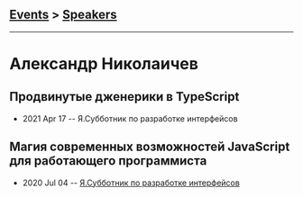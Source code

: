 ## [Events](../README.md) > [Speakers](../speakers.md)
---

# Александр Николаичев

## Продвинутые дженерики в TypeScript
- 2021 Apr 17 -- Я.Субботник по разработке интерфейсов    
## Магия современных возможностей JavaScript для работающего программиста
- 2020 Jul 04 -- [Я.Субботник по разработке интерфейсов](https://www.youtube.com/watch?v=CBHoYfLMVKs)    
